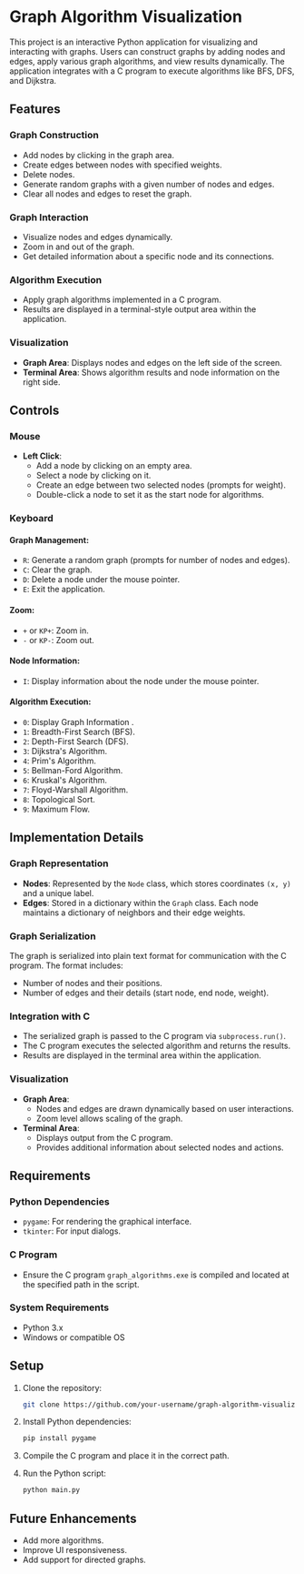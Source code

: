 # Graph Algorithm Visualization

This project is an interactive Python application for visualizing and interacting with graphs. Users can construct graphs by adding nodes and edges, apply various graph algorithms, and view results dynamically. The application integrates with a C program to execute algorithms like BFS, DFS, and Dijkstra.

## Features

### Graph Construction

- Add nodes by clicking in the graph area.
- Create edges between nodes with specified weights.
- Delete nodes.
- Generate random graphs with a given number of nodes and edges.
- Clear all nodes and edges to reset the graph.

### Graph Interaction

- Visualize nodes and edges dynamically.
- Zoom in and out of the graph.
- Get detailed information about a specific node and its connections.

### Algorithm Execution

- Apply graph algorithms implemented in a C program.
- Results are displayed in a terminal-style output area within the application.

### Visualization

- **Graph Area**: Displays nodes and edges on the left side of the screen.
- **Terminal Area**: Shows algorithm results and node information on the right side.

## Controls

### Mouse

- **Left Click**:
  - Add a node by clicking on an empty area.
  - Select a node by clicking on it.
  - Create an edge between two selected nodes (prompts for weight).
  - Double-click a node to set it as the start node for algorithms.

### Keyboard

#### Graph Management:

- `R`: Generate a random graph (prompts for number of nodes and edges).
- `C`: Clear the graph.
- `D`: Delete a node under the mouse pointer.
- `E`: Exit the application.

#### Zoom:

- `+` or `KP+`: Zoom in.
- `-` or `KP-`: Zoom out.

#### Node Information:

- `I`: Display information about the node under the mouse pointer.

#### Algorithm Execution:
- `0`: Display Graph Information .
- `1`: Breadth-First Search (BFS).
- `2`: Depth-First Search (DFS).
- `3`: Dijkstra's Algorithm.
- `4`: Prim's Algorithm.
- `5`: Bellman-Ford Algorithm.
- `6`: Kruskal's Algorithm.
- `7`: Floyd-Warshall Algorithm.
- `8`: Topological Sort.
- `9`: Maximum Flow.

## Implementation Details

### Graph Representation

- **Nodes**: Represented by the `Node` class, which stores coordinates `(x, y)` and a unique label.
- **Edges**: Stored in a dictionary within the `Graph` class. Each node maintains a dictionary of neighbors and their edge weights.

### Graph Serialization

The graph is serialized into plain text format for communication with the C program. The format includes:

- Number of nodes and their positions.
- Number of edges and their details (start node, end node, weight).

### Integration with C

- The serialized graph is passed to the C program via `subprocess.run()`.
- The C program executes the selected algorithm and returns the results.
- Results are displayed in the terminal area within the application.

### Visualization

- **Graph Area**:
  - Nodes and edges are drawn dynamically based on user interactions.
  - Zoom level allows scaling of the graph.
- **Terminal Area**:
  - Displays output from the C program.
  - Provides additional information about selected nodes and actions.

## Requirements

### Python Dependencies

- `pygame`: For rendering the graphical interface.
- `tkinter`: For input dialogs.

### C Program

- Ensure the C program `graph_algorithms.exe` is compiled and located at the specified path in the script.

### System Requirements

- Python 3.x
- Windows or compatible OS

## Setup

1. Clone the repository:

   ```bash
   git clone https://github.com/your-username/graph-algorithm-visualization.git
   ```

2. Install Python dependencies:

   ```bash
   pip install pygame
   ```

3. Compile the C program and place it in the correct path.

4. Run the Python script:

   ```bash
   python main.py
   ```

## Future Enhancements

- Add more algorithms.
- Improve UI responsiveness.
- Add support for directed graphs.

